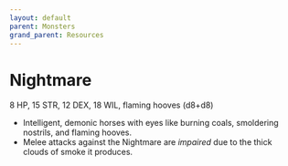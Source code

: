 ```yaml
---
layout: default
parent: Monsters
grand_parent: Resources
---
```


# Nightmare

8 HP, 15 STR, 12 DEX, 18 WIL, flaming hooves (d8+d8)

- Intelligent, demonic horses with eyes like burning coals, smoldering nostrils, and flaming hooves.
- Melee attacks against the Nightmare are _impaired_ due to the thick clouds of smoke it produces.

